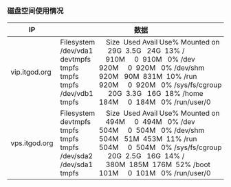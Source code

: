 ### <a name="diskcheck">磁盘空间使用情况</a>


IP | 数据 | 备注
-----|-----|-----
vip.itgod.org | Filesystem&nbsp;&nbsp;&nbsp;&nbsp;&nbsp;&nbsp;Size&nbsp;&nbsp;Used&nbsp;Avail&nbsp;Use%&nbsp;Mounted&nbsp;on<br>/dev/vda1&nbsp;&nbsp;&nbsp;&nbsp;&nbsp;&nbsp;&nbsp;&nbsp;29G&nbsp;&nbsp;3.5G&nbsp;&nbsp;&nbsp;24G&nbsp;&nbsp;13%&nbsp;/<br>devtmpfs&nbsp;&nbsp;&nbsp;&nbsp;&nbsp;&nbsp;&nbsp;&nbsp;910M&nbsp;&nbsp;&nbsp;&nbsp;&nbsp;0&nbsp;&nbsp;910M&nbsp;&nbsp;&nbsp;0%&nbsp;/dev<br>tmpfs&nbsp;&nbsp;&nbsp;&nbsp;&nbsp;&nbsp;&nbsp;&nbsp;&nbsp;&nbsp;&nbsp;920M&nbsp;&nbsp;&nbsp;&nbsp;&nbsp;0&nbsp;&nbsp;920M&nbsp;&nbsp;&nbsp;0%&nbsp;/dev/shm<br>tmpfs&nbsp;&nbsp;&nbsp;&nbsp;&nbsp;&nbsp;&nbsp;&nbsp;&nbsp;&nbsp;&nbsp;920M&nbsp;&nbsp;&nbsp;90M&nbsp;&nbsp;831M&nbsp;&nbsp;10%&nbsp;/run<br>tmpfs&nbsp;&nbsp;&nbsp;&nbsp;&nbsp;&nbsp;&nbsp;&nbsp;&nbsp;&nbsp;&nbsp;920M&nbsp;&nbsp;&nbsp;&nbsp;&nbsp;0&nbsp;&nbsp;920M&nbsp;&nbsp;&nbsp;0%&nbsp;/sys/fs/cgroup<br>/dev/vdb1&nbsp;&nbsp;&nbsp;&nbsp;&nbsp;&nbsp;&nbsp;&nbsp;20G&nbsp;&nbsp;3.3G&nbsp;&nbsp;&nbsp;16G&nbsp;&nbsp;18%&nbsp;/home<br>tmpfs&nbsp;&nbsp;&nbsp;&nbsp;&nbsp;&nbsp;&nbsp;&nbsp;&nbsp;&nbsp;&nbsp;184M&nbsp;&nbsp;&nbsp;&nbsp;&nbsp;0&nbsp;&nbsp;184M&nbsp;&nbsp;&nbsp;0%&nbsp;/run/user/0<br> | test2 | df -h
vps.itgod.org | Filesystem&nbsp;&nbsp;&nbsp;&nbsp;&nbsp;&nbsp;Size&nbsp;&nbsp;Used&nbsp;Avail&nbsp;Use%&nbsp;Mounted&nbsp;on<br>devtmpfs&nbsp;&nbsp;&nbsp;&nbsp;&nbsp;&nbsp;&nbsp;&nbsp;494M&nbsp;&nbsp;&nbsp;&nbsp;&nbsp;0&nbsp;&nbsp;494M&nbsp;&nbsp;&nbsp;0%&nbsp;/dev<br>tmpfs&nbsp;&nbsp;&nbsp;&nbsp;&nbsp;&nbsp;&nbsp;&nbsp;&nbsp;&nbsp;&nbsp;504M&nbsp;&nbsp;&nbsp;&nbsp;&nbsp;0&nbsp;&nbsp;504M&nbsp;&nbsp;&nbsp;0%&nbsp;/dev/shm<br>tmpfs&nbsp;&nbsp;&nbsp;&nbsp;&nbsp;&nbsp;&nbsp;&nbsp;&nbsp;&nbsp;&nbsp;504M&nbsp;&nbsp;&nbsp;51M&nbsp;&nbsp;453M&nbsp;&nbsp;11%&nbsp;/run<br>tmpfs&nbsp;&nbsp;&nbsp;&nbsp;&nbsp;&nbsp;&nbsp;&nbsp;&nbsp;&nbsp;&nbsp;504M&nbsp;&nbsp;&nbsp;&nbsp;&nbsp;0&nbsp;&nbsp;504M&nbsp;&nbsp;&nbsp;0%&nbsp;/sys/fs/cgroup<br>/dev/sda2&nbsp;&nbsp;&nbsp;&nbsp;&nbsp;&nbsp;&nbsp;&nbsp;20G&nbsp;&nbsp;2.5G&nbsp;&nbsp;&nbsp;16G&nbsp;&nbsp;14%&nbsp;/<br>/dev/sda1&nbsp;&nbsp;&nbsp;&nbsp;&nbsp;&nbsp;&nbsp;380M&nbsp;&nbsp;185M&nbsp;&nbsp;176M&nbsp;&nbsp;52%&nbsp;/boot<br>tmpfs&nbsp;&nbsp;&nbsp;&nbsp;&nbsp;&nbsp;&nbsp;&nbsp;&nbsp;&nbsp;&nbsp;101M&nbsp;&nbsp;&nbsp;&nbsp;&nbsp;0&nbsp;&nbsp;101M&nbsp;&nbsp;&nbsp;0%&nbsp;/run/user/0<br> | test1 | df -h
